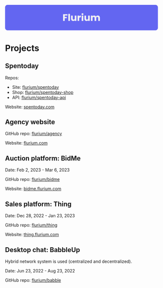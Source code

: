 ![banner](https://raw.githubusercontent.com/flurium/.github/main/profile/banner.svg)

# Projects

## Spentoday

Repos:
- Site: [flurium/spentoday](https://github.com/flurium/spentoday)
- Shop: [flurium/spentoday-shop](https://github.com/flurium/spentoday-shop)
- API: [flurium/spentoday-api](https://github.com/flurium/spentoday-api)

Website: [spentoday.com](https://www.spentoday.com)

## Agency website

GitHub repo: [flurium/agency](https://github.com/flurium/agency)

Website: [flurium.com](https://www.flurium.com)

## Auction platform: BidMe

Date: Feb 2, 2023 - Mar 6, 2023

GitHub repo: [flurium/bidme](https://github.com/flurium/bidme)

Website: [bidme.flurium.com](https://bidme.flurium.com)

## Sales platform: Thing

Date: Dec 28, 2022 - Jan 23, 2023

GitHub repo: [flurium/thing](https://github.com/flurium/thing)

Website: [thing.flurium.com](https://thing.flurium.com)

## Desktop chat: BabbleUp

Hybrid network system is used (centralized and decentralized).

Date: Jun 23, 2022 - Aug 23, 2022

GitHub repo: [flurium/babble](https://github.com/flurium/babble)
